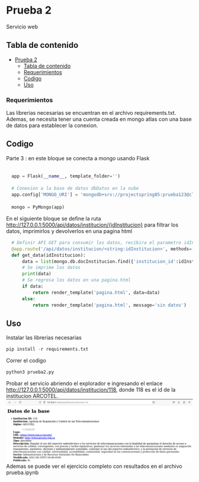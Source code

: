 # Prueba 2

Servicio web

## Tabla de contenido

- [Prueba 2](#project-title)
  - [Tabla de contenido](#tabla-de-contenido)
  - [Requerimientos](#requerimientos)
  - [Codigo](#codigo)
  - [Uso](#uso)

### Requerimientos

Las librerias necesarias se encuentran en el archivo requirements.txt. Ademas, se necesita tener una cuenta creada en mongo atlas con una base de datos para establecer la conexion.

## Codigo

Parte 3 : en este bloque se conecta a mongo usando Flask
```python

  app = Flask(__name__, template_folder='')
  
  # Conexion a la base de datos dbDatos en la nube
  app.config['MONGO_URI'] = 'mongodb+srv://projectspring85:prueba123@cluster0.xqrsb1a.mongodb.net/dbDatos?retryWrites=true&w=majority'
  
  mongo = PyMongo(app)

```
En el siguiente bloque se define la ruta http://127.0.0.1:5000/api/datos/institucion/{idInstitucion} para filtrar los datos, imprimirlos y devolverlos en una pagina html
```python
  # Definir API GET para consumir los datos, recibira el parametro idInstitucion
  @app.route('/api/datos/institucion/<string:idInstitucion>', methods=['GET'])
  def get_data(idInstitucion):
      data = list(mongo.db.docInstitucion.find({'institucion_id':idInstitucion}, {'_id': 0}))
      # Se imprime los datos
      print(data)
      # Se regresa los datos en una pagina.html
      if data:
          return render_template('pagina.html', data=data)
      else:
          return render_template('pagina.html', message='sin datos')
```

## Uso
Instalar las librerias necesarias
```python
pip install -r requirements.txt
```
Correr el codigo

```python
python3 prueba2.py
```
Probar el servicio abriendo el explorador e ingresando el enlace http://127.0.0.1:5000/api/datos/institucion/118, donde 118 es el id de la institucion ARCOTEL.
![GitHub Logo](resultadoweb.png)
Ademas se puede ver el ejercicio completo con resultados en el archivo prueba.ipynb
